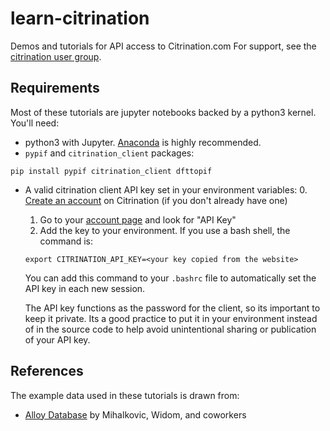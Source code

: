 # learn-citrination

Demos and tutorials for API access to Citrination.com  For support, see the [citrination user group](https://groups.google.com/forum/#!forum/citrination-users).

## Requirements

Most of these tutorials are jupyter notebooks backed by a python3 kernel.  You'll need:
 - python3 with Jupyter.  [Anaconda](https://www.continuum.io/downloads) is highly recommended.
 - `pypif` and `citrination_client` packages:
 
 ```pip install pypif citrination_client dfttopif```

 - A valid citrination client API key set in your environment variables:
   0. [Create an account](https://citrination.com/users/sign_up) on Citrination (if you don't already have one)
   1. Go to your [account page](https://stage.citrination.com/users/edit) and look for "API Key"
   2. Add the key to your environment.  If you use a bash shell, the command is:
   
   ```export CITRINATION_API_KEY=<your key copied from the website>```
   
   You can add this command to your `.bashrc` file to automatically set the API key in each new session.
   
   The API key functions as the password for the client, so its important to keep it private.  Its a good practice to put it in your environment instead of in the source code to help avoid unintentional sharing or publication of your API key.

## References

The example data used in these tutorials is drawn from:

 * [Alloy Database](http://alloy.phys.cmu.edu/) by Mihalkovic, Widom, and coworkers
